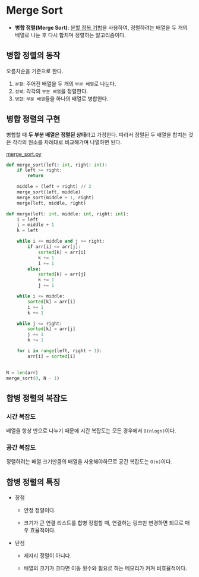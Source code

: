 # Merge Sort

- **병합 정렬(Merge Sort)**: [분할 정복 기법](https://github.com/leegwae/algorithms/blob/main/Divide%20and%20Conquer.md)을 사용하여, 정렬하려는 배열을 두 개의 배열로 나눈 후 다시 합치며 정렬하는 알고리즘이다.



## 병합 정렬의 동작

오름차순을 기준으로 한다.

1. `분할`: 주어진 배열을 두 개의 `부분 배열`로 나눈다.
2. `정복`: 각각의 `부분 배열`을 정렬한다.
3. `병합`: `부분 배열`들을 하나의 배열로 병합한다.



## 병합 정렬의 구현

병합할 때 **두 부분 배열은 정렬된 상태**라고 가정한다. 따라서 정렬된 두 배열을 합치는 것은 각각의 원소를 차례대로 비교해가며 나열하면 된다.

[merge_sort.py](https://github.com/leegwae/problem-solving/blob/main/sorting/merge_sort.py)

```python
def merge_sort(left: int, right: int):
	if left >= right:
		return

	middle = (left + right) // 2
	merge_sort(left, middle)
	merge_sort(middle + 1, right)
	merge(left, middle, right)

def merge(left: int, middle: int, right: int):
	i = left
	j = middle + 1
	k = left

	while i <= middle and j <= right:
		if arr[i] <= arr[j]:
			sorted[k] = arr[i]
			k += 1
			i += 1
		else:
			sorted[k] = arr[j]
			k += 1
			j += 1

	while i <= middle:
		sorted[k] = arr[i]
		i += 1
		k += 1

	while j <= right:
		sorted[k] = arr[j]
		j += 1
		k += 1

	for i in range(left, right + 1):
		arr[i] = sorted[i]
        

N = len(arr)
merge_sort(0, N - 1)
```



## 합병 정렬의 복잡도

### 시간 복잡도

배열을 항상 반으로 나누기 때문에 시간 복잡도는 모든 경우에서 `O(nlogn)`이다.

### 공간 복잡도

정렬하려는 배열 크기만큼의 배열을 사용해야하므로 공간 복잡도는 `O(n)`이다.



## 합병 정렬의 특징

- 장점

  - 안정 정렬이다.

  - 크기가 큰 연결 리스트를 합병 정렬할 때, 연결하는 링크만 변경하면 되므로 매우 효율적이다.


- 단점

  - 제자리 정렬이 아니다.

  - 배열의 크기가 크다면 이동 횟수와 필요로 하는 메모리가 커져 비효율적이다.
